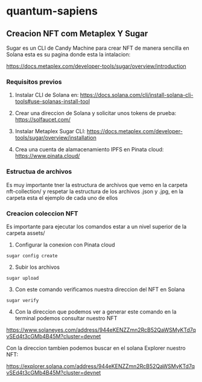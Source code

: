 # quantum-sapiens

## Creacion NFT com Metaplex Y Sugar

Sugar es un CLI de Candy Machine para crear NFT de manera sencilla en Solana esta es su pagina donde esta la intalacion:

https://docs.metaplex.com/developer-tools/sugar/overview/introduction

### Requisitos previos

1. Instalar CLI de Solana en: https://docs.solana.com/cli/install-solana-cli-tools#use-solanas-install-tool

2. Crear una direccion de Solana y solicitar unos tokens de prueba: https://solfaucet.com/

3. Instalar Metaplex Sugar CLI: https://docs.metaplex.com/developer-tools/sugar/overview/installation

4. Crea una cuenta de alamacenamiento IPFS en Pinata cloud: https://www.pinata.cloud/

### Estructua de archivos

Es muy importante tner la estructura de archivos que vemo en la carpeta nft-collection/ y respetar la estructura de los archivos .json y .jpg, en la carpeta esta el ejemplo de cada uno de ellos

### Creacion coleccion NFT

Es importante para ejecutar los comandos estar a un nivel superior de la carpeta assets/

1. Configurar la conexion con Pinata cloud

``` shell
sugar config create
```

2. Subir los archivos

``` shell
sugar upload
```

3. Con este comando verificamos nuestra direccion del NFT en Solana

``` shell
sugar verify
```

4. Con la direccion que podemos ver a generar este comando en la terminal podemos consultar nuestro NFT

https://www.solaneyes.com/address/944eKENZZmn2RcB52QaWSMyKTd7qvSEd4t3cGMb4B45M?cluster=devnet

Con la direccion tambien podemos buscar en el solana Explorer nuestro NFT:

https://explorer.solana.com/address/944eKENZZmn2RcB52QaWSMyKTd7qvSEd4t3cGMb4B45M?cluster=devnet